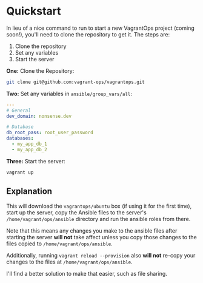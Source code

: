 # Quickstart

In lieu of a nice command to run to start a new VagrantOps project (coming soon!), you'll need to clone the repository to get it. The steps are:

1. Clone the repository
2. Set any variables
3. Start the server

**One:** Clone the Repository:

```bash
git clone git@github.com:vagrant-ops/vagrantops.git
```

**Two:** Set any variables in `ansible/group_vars/all`:

```yaml
---
# General
dev_domain: nonsense.dev

# Database
db_root_pass: root_user_password
databases:
  - my_app_db_1
  - my_app_db_2
```

**Three:** Start the server:

```bash
vagrant up
```

## Explanation

This will download the `vagrantops/ubuntu` box (if using it for the first time), start up the server, copy the Ansible files to the server's `/home/vagrant/ops/ansible` directory and run the ansible roles from there.

Note that this means any changes you make to the ansible files after starting the server **will not** take affect unless you copy those changes to the files copied to `/home/vagrant/ops/ansible`.

Additionally, running `vagrant reload --provision` also **will not** re-copy your changes to the files at `/home/vagrant/ops/ansible`.

I'll find a better solution to make that easier, such as file sharing.